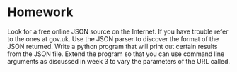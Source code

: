 # Homework
Look for a free online JSON source on the Internet. If you have
trouble refer to the ones at gov.uk. Use the JSON parser to discover
the format of the JSON returned.  Write a python program that will
print out certain results from the JSON file.  Extend the program
so that you can use command line arguments as discussed in week 3
to vary the parameters of the URL called.
